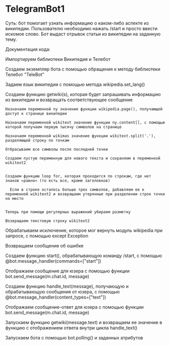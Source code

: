 # TelegramBot1

Суть: бот помогает узнать информацию о каком-либо аспекте из википедии. Пользователю необходимо нажать /start и просто ввести искомое слово. 
Бот выдаст отрывок статьи из википедии на заданную тему.


Документация кода: 

Импортируем библиотеки Википедия и Телебот 

Создаем экземпляр бота с помощью обращения к методу библиотеки Телебот "TeleBot"

Задаем язык википедии с помощью метода wikipedia.set_lang()


Создаем функцию getwiki(s), которая будет запрашивать информацию из википедии и возвращать соответствующее сообщение
    
    Назначаем переменной ny значение функции wikipedia.page(), получающей доступ к странице википедии
    
    Назначаем переменной wikitext значение функции ny.content[], с помощью которой получаем первую тысячу символов на странице
    
    Назначаем переменной wikimas значение функции wikitext.split('.'), разделяющей строку по точкам
    
    Отбрасываем все символы после последней точки
    
    Создаем пустую переменную для нового текста и сохраняем в переменной wikitext2
    
    
    Создаем функцию loop for, которая проходится по строкам, где нет знаков «равно» (то есть все, кроме заголовков)
      
      Если в строке осталось больше трех символов, добавляем ее к переменной wikitext2 и возвращаем утерянные при разделении строк точки на место
  
    
    Теперь при помощи регулярных выражений убираем разметку
    
    Возвращаем текстовую строку wikitext2
  
  Обрабатываем исключение, которое мог вернуть модуль wikipedia при запросе, с помощью except Exception
  
  Возвращаем сообщение об ошибке
 
 
Создаем функцию start(), обрабатывающую команду /start, с помощью @bot.message_handler(commands=["start"])
  
  Отображаем сообщение для юзера с помощью функции bot.send_message(m.chat.id, message)
 
 
Создаем функцию handle_text(message), получающую и обрабатывающую сообщения от юзера, с помощью @bot.message_handler(content_types=["text"])
  
  Отображаем сообщение-ответ для юзера с помощью функции bot.send_message(m.chat.id, message)
  
  Запускаем функцию getwiki(message.text) и возвращаем ее значение в функцию с отображением ответа внутри цикла handle_text()
  
  
Запускаем бота c помощью bot.polling() и заданных атрибутов
